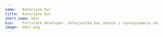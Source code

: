 ```yaml
---
name:   Katarzyna Kur
title:  Katarzyna Kur
short_name: kkur
bio:    Fullstack developer. Entuzjastka baz danych i rozwiązywania skomplikowanych problemów biznesowych. Wolne chwile poświęca na granie w przeróżne gry planszowe.
image:  kkur.png
---
```

